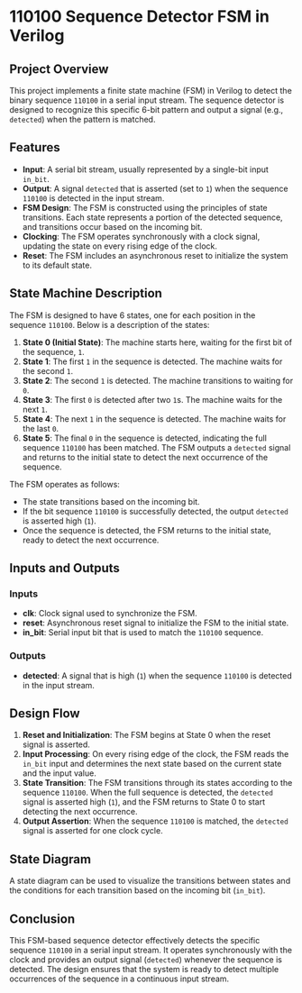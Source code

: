 # 110100 Sequence Detector FSM in Verilog

## Project Overview
This project implements a finite state machine (FSM) in Verilog to detect the binary sequence `110100` in a serial input stream. The sequence detector is designed to recognize this specific 6-bit pattern and output a signal (e.g., `detected`) when the pattern is matched.

## Features
- **Input**: A serial bit stream, usually represented by a single-bit input `in_bit`.
- **Output**: A signal `detected` that is asserted (set to `1`) when the sequence `110100` is detected in the input stream.
- **FSM Design**: The FSM is constructed using the principles of state transitions. Each state represents a portion of the detected sequence, and transitions occur based on the incoming bit.
- **Clocking**: The FSM operates synchronously with a clock signal, updating the state on every rising edge of the clock.
- **Reset**: The FSM includes an asynchronous reset to initialize the system to its default state.

## State Machine Description
The FSM is designed to have 6 states, one for each position in the sequence `110100`. Below is a description of the states:

1. **State 0 (Initial State)**: The machine starts here, waiting for the first bit of the sequence, `1`.
2. **State 1**: The first `1` in the sequence is detected. The machine waits for the second `1`.
3. **State 2**: The second `1` is detected. The machine transitions to waiting for `0`.
4. **State 3**: The first `0` is detected after two `1`s. The machine waits for the next `1`.
5. **State 4**: The next `1` in the sequence is detected. The machine waits for the last `0`.
6. **State 5**: The final `0` in the sequence is detected, indicating the full sequence `110100` has been matched. The FSM outputs a `detected` signal and returns to the initial state to detect the next occurrence of the sequence.

The FSM operates as follows:
- The state transitions based on the incoming bit.
- If the bit sequence `110100` is successfully detected, the output `detected` is asserted high (`1`).
- Once the sequence is detected, the FSM returns to the initial state, ready to detect the next occurrence.

## Inputs and Outputs

### Inputs
- **clk**: Clock signal used to synchronize the FSM.
- **reset**: Asynchronous reset signal to initialize the FSM to the initial state.
- **in_bit**: Serial input bit that is used to match the `110100` sequence.

### Outputs
- **detected**: A signal that is high (`1`) when the sequence `110100` is detected in the input stream.

## Design Flow
1. **Reset and Initialization**: The FSM begins at State 0 when the reset signal is asserted.
2. **Input Processing**: On every rising edge of the clock, the FSM reads the `in_bit` input and determines the next state based on the current state and the input value.
3. **State Transition**: The FSM transitions through its states according to the sequence `110100`. When the full sequence is detected, the `detected` signal is asserted high (`1`), and the FSM returns to State 0 to start detecting the next occurrence.
4. **Output Assertion**: When the sequence `110100` is matched, the `detected` signal is asserted for one clock cycle.

## State Diagram
A state diagram can be used to visualize the transitions between states and the conditions for each transition based on the incoming bit (`in_bit`).

## Conclusion
This FSM-based sequence detector effectively detects the specific sequence `110100` in a serial input stream. It operates synchronously with the clock and provides an output signal (`detected`) whenever the sequence is detected. The design ensures that the system is ready to detect multiple occurrences of the sequence in a continuous input stream.
